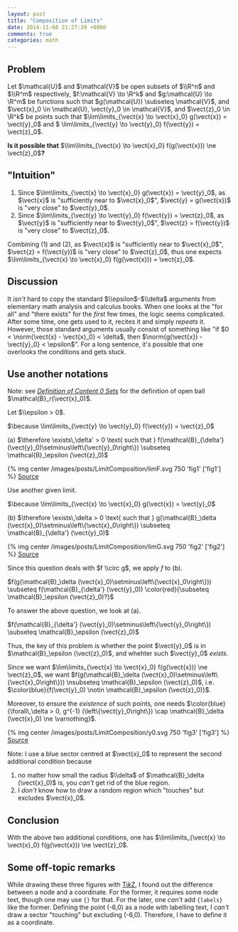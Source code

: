 ```yaml
---
layout: post
title: "Composition of Limits"
date: 2014-11-08 21:27:29 +0800
comments: true
categories: math
---
```


Problem
---

Let $\\mathcal\{U}$ and $\\mathcal\{V}$ be open subsets of $\\R^n$ and
$\\R^m$ respectively, $f:\\mathcal\{V} \\to \\R^k$ and
$g:\\mathcal\{U} \\to \\R^m$ be functions such that $g(\\mathcal\{U})
\\subseteq \\mathcal\{V}$, and $\\vect\{x}\_0 \\in \\mathcal\{U},
\\vect\{y}\_0 \\in \\mathcal\{V}$, and $\\vect\{z}\_0 \\in \\R^k$ be
points such that $\\lim\\limits\_\{\\vect\{x} \\to \\vect\{x}\_0}
g(\\vect\{x}) = \\vect\{y}\_0$ and $ \\lim\\limits\_\{\\vect\{y} \\to
\\vect\{y}\_0} f(\\vect\{y}) = \\vect\{z}\_0$.

**Is it possible that** $\\lim\\limits\_\{\\vect\{x} \\to
\\vect\{x}\_0} f(g(\\vect\{x})) \\ne \\vect\{z}\_0$**?**

<!-- more -->

\"Intuition\"
---

1.  Since $\\lim\\limits\_\{\\vect\{x} \\to \\vect\{x}\_0}
    g(\\vect\{x}) = \\vect\{y}\_0$, as $\\vect\{x}$ is \"sufficiently
    near to $\\vect\{x}\_0$\", $\\vect\{y} = g(\\vect\{x})$ is \"very
    close\" to $\\vect\{y}\_0$.
2.  Since $\\lim\\limits\_\{\\vect\{y} \\to \\vect\{y}\_0}
    f(\\vect\{y}) = \\vect\{z}\_0$, as $\\vect\{y}$ is \"sufficiently
    near to $\\vect\{y}\_0$\", $\\vect\{z} = f(\\vect\{y})$ is \"very
    close\" to $\\vect\{z}\_0$.

Combining (1) and (2), as $\\vect\{x}$ is \"sufficiently near to
$\\vect\{x}\_0$\", $\\vect\{z} = f(\\vect\{y})$ is \"very close\" to
$\\vect\{z}\_0$, thus one expects $\\lim\\limits\_\{\\vect\{x}
\\to \\vect\{x}\_0} f(g(\\vect\{x})) = \\vect\{z}\_0$.

Discussion
---

It *isn\'t* hard to copy the standard $\\epsilon$-$\\delta$ arguments
from elementary math analysis and calculus books. When one looks at
the \"for all\" and \"there exists\" for the *first* few times, the
logic seems complicated. After some time, one gets used to it, recites
it and simply *repeats* it. However, those standard arguments usually
consist of something like \"if $0 < \\norm\{\\vect\{x} -
\\vect\{x}\_0} < \\delta$, then $\\norm\{g(\\vect\{x}) -
\\vect\{y}\_0} < \\epsilon$\".  For a long sentence, it\'s possible
that one overlooks the conditions and gets stuck.

Use another notations
---

Note: see [*Definition of Content 0 Sets*][pp] for the definition of
open ball $\\mathcal\{B}\_r(\\vect\{x}\_0)$.

Let $\\epsilon > 0$.

$\\because \\lim\\limits\_\{\\vect\{y} \\to \\vect\{y}\_0}
f(\\vect\{y}) = \\vect\{z}\_0$

(a) $\\therefore \\exists\\,\\delta\' > 0 \\text\{ such that }
f(\\mathcal\{B}\_\{\\delta\'}
(\\vect\{y}\_0)\\setminus\\left\\\{\\vect\{y}\_0\\right\\}) \\subseteq
\\mathcal\{B}\_\\epsilon (\\vect\{z}\_0)$

{% img center /images/posts/LimitComposition/limF.svg 750 'fig1' ['fig1'] %}
[Source](/downloads/code/LimitComposition/limF.tex)

Use another given limit.

$\\because \\lim\\limits\_\{\\vect\{x} \\to \\vect\{x}\_0}
g(\\vect\{x}) = \\vect\{y}\_0$

(b) $\\therefore \\exists\\,\\delta > 0 \\text\{ such that }
g(\\mathcal\{B}\_\\delta
(\\vect\{x}\_0)\\setminus\\left\\\{\\vect\{x}\_0\\right\\}) \\subseteq
\\mathcal\{B}\_\{\\delta\'} (\\vect\{y}\_0)$

{% img center /images/posts/LimitComposition/limG.svg 750 'fig2' ['fig2'] %}
[Source](/downloads/code/LimitComposition/limG.tex)

Since this question deals with $f \\circ g$, we apply $f$ to (b).

$f(g(\\mathcal\{B}\_\\delta
(\\vect\{x}\_0)\\setminus\\left\\\{\\vect\{x}\_0\\right\\}))
\\subseteq f(\\mathcal\{B}\_\{\\delta\'} (\\vect\{y}\_0))
\\color\{red}\{\\subseteq \\mathcal\{B}\_\\epsilon (\\vect\{z}\_0)?}$

To answer the above <span class="grp1">question</span>, we look at
(a).

$f(\\mathcal\{B}\_\{\\delta\'}
(\\vect\{y}\_0)\\setminus\\left\\\{\\vect\{y}\_0\\right\\}) \\subseteq
\\mathcal\{B}\_\\epsilon (\\vect\{z}\_0)$

Thus, the key of this problem is whether the point $\\vect\{y}\_0$ is
in $\\mathcal\{B}\_\\epsilon (\\vect\{z}\_0)$, and whehter such
$\\vect\{y}\_0$ *exists*.

Since we want $\\lim\\limits\_\{\\vect\{x} \\to \\vect\{x}\_0}
f(g(\\vect\{x})) \\ne \\vect\{z}\_0$, we want
$f(g(\\mathcal\{B}\_\\delta
(\\vect\{x}\_0)\\setminus\\left\\\{\\vect\{x}\_0\\right\\}))
\\nsubseteq \\mathcal\{B}\_\\epsilon (\\vect\{z}\_0)$, i.e.
$\\color\{blue}\{f(\\vect\{y}\_0) \\notin \\mathcal\{B}\_\\epsilon
(\\vect\{z}\_0)}$.

Moreover, to ensure the *existence* of such points, one needs
$\\color\{blue}\{\\forall\\,\\delta > 0, g^\{-1}
(\\left\\\{\\vect\{y}\_0\\right\\}) \\cap \\mathcal\{B}\_\\delta
(\\vect\{x}\_0) \\ne \\varnothing}$.

{% img center /images/posts/LimitComposition/y0.svg 750 'fig3' ['fig3'] %}
[Source](/downloads/code/LimitComposition/y0.tex)

Note: I use a <span class="grp2">blue sector</span> centred at
$\\vect\{x}\_0$ to represent the <span class="grp2">second additional
condition</span> because

1. no matter how small the radius $\\delta$ of $\\mathcal\{B}\_\\delta
(\\vect\{x}\_0)$ is, you *can't* get rid of the <span
class="grp2">blue region</span>.
2. I *don't* know how to draw a random region which "touches" but
excludes $\\vect\{x}\_0$.

Conclusion
---

With the above <span class="grp2">two additional conditions</span>,
one has $\\lim\\limits\_\{\\vect\{x} \\to \\vect\{x}\_0}
f(g(\\vect\{x})) \\ne \\vect\{z}\_0$.

Some off-topic remarks
---

While drawing these three figures with [Ti*k*Z], I found out the
difference between a node and a coordinate.  For the former, it
requires some node text, though one may use `{}` for that.  For the
later, one *can't* add `{labels}` like the former.  Defining the point
(-6,0) as a node with labelling text, I *can't* draw a sector
"touching" but excluding (-6,0).  Therefore, I have to define it as a
coordinate.

[pp]: /blog/2014/06/18/definition-of-content-0-sets/#some-basic-definitions "Definition of Content 0 Sets"
[Ti*k*Z]: http://www.texample.net/tikz/
